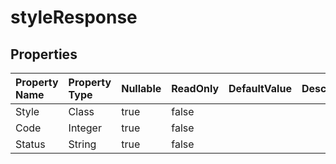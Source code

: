 # **styleResponse**

 

## **Properties**

| Property Name | Property Type | Nullable |  ReadOnly | DefaultValue | Description | 
| :- | :- | :- |:- |  :- | :- |
|Style|Class|true|false |  ||
|Code|Integer|true|false |  ||
|Status|String|true|false |  ||

